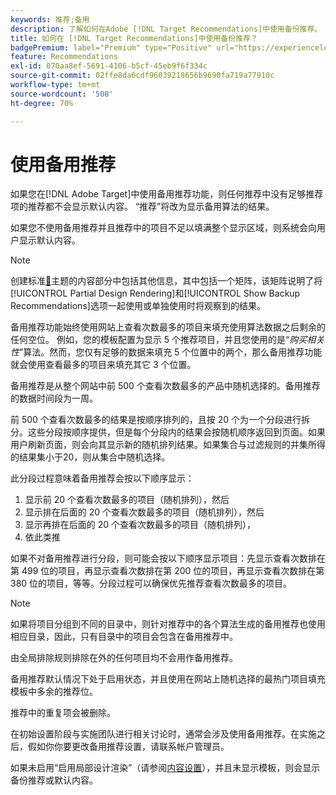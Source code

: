```yaml
---
keywords: 推荐;备用
description: 了解如何在Adobe [!DNL Target Recommendations]中使用备份推荐。
title: 如何在 [!DNL Target Recommendations]中使用备份推荐？
badgePremium: label="Premium" type="Positive" url="https://experienceleague.adobe.com/docs/target/using/introduction/intro.html?lang=zh-Hans#premium newtab=true" tooltip="查看Target Premium中包含的内容。"
feature: Recommendations
exl-id: 070aa8ef-5691-4106-b5cf-45eb9f6f334c
source-git-commit: 02ffe8da6cdf96039218656b9690fa719a77910c
workflow-type: tm+mt
source-wordcount: '508'
ht-degree: 70%

---
```


# 使用备用推荐

如果您在[!DNL Adobe Target]中使用备用推荐功能，则任何推荐中没有足够推荐项的推荐都不会显示默认内容。 “推荐”将改为显示备用算法的结果。

如果您不使用备用推荐并且推荐中的项目不足以填满整个显示区域，则系统会向用户显示默认内容。

>[!NOTE]
>
>创建标准[&#128279;](/help/main/c-recommendations/c-algorithms/create-new-algorithm.md#content)主题的内容部分中包括其他信息，其中包括一个矩阵，该矩阵说明了将[!UICONTROL Partial Design Rendering]和[!UICONTROL Show Backup Recommendations]选项一起使用或单独使用时将观察到的结果。

备用推荐功能始终使用网站上查看次数最多的项目来填充使用算法数据之后剩余的任何空位。 例如，您的模板配置为显示 5 个推荐项目，并且您使用的是“*购买相关性*”算法。然而，您仅有足够的数据来填充 5 个位置中的两个，那么备用推荐功能就会使用查看最多的项目来填充其它 3 个位置。

备用推荐是从整个网站中前 500 个查看次数最多的产品中随机选择的。备用推荐的数据时间段为一周。

前 500 个查看次数最多的结果是按顺序排列的，且按 20 个为一个分段进行拆分。这些分段按顺序提供，但是每个分段内的结果会按随机顺序返回到页面。如果用户刷新页面，则会向其显示新的随机排列结果。如果集合与过滤规则的并集所得的结果集小于20，则从集合中随机选择。

此分段过程意味着备用推荐会按以下顺序显示：

1. 显示前 20 个查看次数最多的项目（随机排列），然后
1. 显示排在后面的 20 个查看次数最多的项目（随机排列），然后
1. 显示再排在后面的 20 个查看次数最多的项目（随机排列），
1. 依此类推

如果不对备用推荐进行分段，则可能会按以下顺序显示项目：先显示查看次数排在第 499 位的项目，再显示查看次数排在第 200 位的项目，再显示查看次数排在第 380 位的项目，等等。分段过程可以确保优先推荐查看次数最多的项目。

>[!NOTE]
>
>如果将项目分组到不同的目录中，则针对推荐中的各个算法生成的备用推荐也使用相应目录，因此，只有目录中的项目会包含在备用推荐中。

由全局排除规则排除在外的任何项目均不会用作备用推荐。

备用推荐默认情况下处于启用状态，并且使用在网站上随机选择的最热门项目填充模板中多余的推荐位。

推荐中的重复项会被删除。

在初始设置阶段与实施团队进行相关讨论时，通常会涉及使用备用推荐。在实施之后，假如你你要更改备用推荐设置，请联系帐户管理员。

如果未启用“启用局部设计渲染”（请参阅[内容设置](/help/main/c-recommendations/c-algorithms/create-new-algorithm.md#content)），并且未显示模板，则会显示备份推荐或默认内容。
